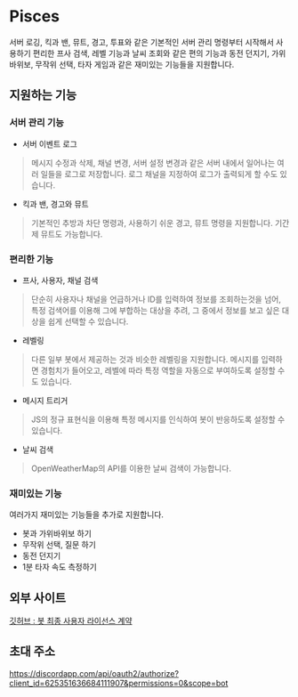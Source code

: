 # Pisces
서버 로깅, 킥과 밴, 뮤트, 경고, 투표와 같은 기본적인 서버 관리 명령부터 시작해서 사용하기 편리한 프사 검색, 레벨 기능과 날씨 조회와 같은 편의 기능과 동전 던지기, 가위바위보, 무작위 선택, 타자 게임과 같은 재미있는 기능들을 지원합니다.

## 지원하는 기능

### 서버 관리 기능
* 서버 이벤트 로그
> 메시지 수정과 삭제, 채널 변경, 서버 설정 변경과 같은 서버 내에서 일어나는 여러 일들을 로그로 저장합니다. 로그 채널을 지정하여 로그가 출력되게 할 수도 있습니다.
* 킥과 밴, 경고와 뮤트
> 기본적인 추방과 차단 명령과, 사용하기 쉬운 경고, 뮤트 명령을 지원합니다. 기간제 뮤트도 가능합니다.

### 편리한 기능
* 프사, 사용자, 채널 검색
> 단순히 사용자나 채널을 언급하거나 ID를 입력하여 정보를 조회하는것을 넘어, 특정 검색어를 이용해 그에 부합하는 대상을 추려, 그 중에서 정보를 보고 싶은 대상을 쉽게 선택할 수 있습니다.
* 레벨링
> 다른 일부 봇에서 제공하는 것과 비슷한 레벨링을 지원합니다. 메시지를 입력하면 경험치가 들어오고, 레벨에 따라 특정 역할을 자동으로 부여하도록 설정할 수도 있습니다.
* 메시지 트리거
> JS의 정규 표현식을 이용해 특정 메시지를 인식하여 봇이 반응하도록 설정할 수 있습니다.
* 날씨 검색
> OpenWeatherMap의 API를 이용한 날씨 검색이 가능합니다.

### 재미있는 기능
여러가지 재미있는 기능들을 추가로 지원합니다.
* 봇과 가위바위보 하기
* 무작위 선택, 질문 하기
* 동전 던지기
* 1분 타자 속도 측정하기

## 외부 사이트
[깃허브 : 봇 최종 사용자 라이선스 계약](https://github.com/Q9u/Pisces_Helpdesk/blob/master/EULA.md)

## 초대 주소
https://discordapp.com/api/oauth2/authorize?client_id=625351636684111907&permissions=0&scope=bot